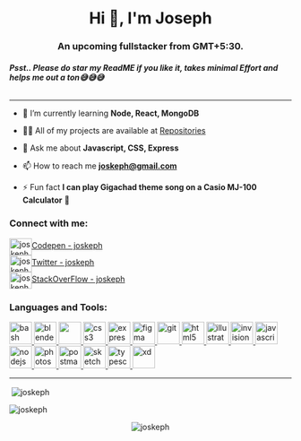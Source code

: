 <h1 align="center">Hi 👋, I'm Joseph</h1>
<h3 align="center">An upcoming fullstacker from GMT+5:30.</h3>
<h6><strong><em> Psst.. Please do star my ReadME if you like it, takes minimal Effort and helps me out a ton😅😅😅 </em></strong></h6>

<hr>

- 🌱 I’m currently learning **Node, React, MongoDB**

- 👨‍💻 All of my projects are available at
[Repositories](https://github.com/joskeph?tab=repositories)

- 💬 Ask me about **Javascript, CSS, Express**

- 📫 How to reach me **joskeph@gmail.com**

- ⚡ Fun fact **I can play Gigachad theme song on a Casio MJ-100 Calculator** 🤩

<h3 align="left">Connect with me:</h3>
<p align="left">
    <a href="https://codepen.io/joskeph" target="blank"><img align="center"
            src="https://cdn.cdnlogo.com/logos/c/77/codepen-icon.svg"
            alt="joskeph" height="30" width="40" />Codepen - joskeph</a><br>
    <a href="https://twitter.com/joskeph" target="blank"><img align="center"
            src="https://cdn.cdnlogo.com/logos/t/45/twitter.svg"
            alt="joskeph" height="30" width="40" />Twitter - joskeph</a><br>
    <a href="https://stackoverflow.com/users/joskeph" target="blank"><img align="center"
            src="https://cdn.cdnlogo.com/logos/s/63/stack-overflow.svg"
              alt="joskeph" height="30" width="40" />StackOverFlow - joskeph</a>
</p>

<h3 align="left">Languages and Tools:</h3>
<p align="left"> <a href="https://www.gnu.org/software/bash/" target="_blank" rel="noreferrer"> <img
            src="https://www.vectorlogo.zone/logos/gnu_bash/gnu_bash-icon.svg" alt="bash" width="40" height="40" /> </a>
    <a href="https://www.blender.org/" target="_blank" rel="noreferrer"> <img
            src="https://download.blender.org/branding/community/blender_community_badge_white.svg" alt="blender"
            width="40" height="40" /> </a> <a href="https://getbootstrap.com" target="_blank" rel="noreferrer"> <img
            src="https://cdn.jsdelivr.net/gh/devicons/devicon/icons/bootstrap/bootstrap-original-wordmark.svg"
            width="40" height="40" />
    </a> <a href="https://www.w3schools.com/css/" target="_blank" rel="noreferrer"> <img
            src="https://cdn.jsdelivr.net/gh/devicons/devicon/icons/css3/css3-original.svg"
            alt="css3" width="40" height="40" /> </a> <a href="https://expressjs.com" target="_blank" rel="noreferrer">
        <img src="https://encrypted-tbn0.gstatic.com/images?q=tbn:ANd9GcS8aBF0M3m7Vpv5mqUNg9lI8kBHO7ciVIzS0ocCgaJgX2RuFTylhxQh5icCurZpKcLigw&usqp=CAU" height
            alt="express" width="40" height="40" /> </a> <a href="https://www.figma.com/" target="_blank"
        rel="noreferrer"> <img src="https://www.vectorlogo.zone/logos/figma/figma-icon.svg" alt="figma" width="40"
            height="40" /> </a> <a href="https://git-scm.com/" target="_blank" rel="noreferrer"> <img
            src="https://www.vectorlogo.zone/logos/git-scm/git-scm-icon.svg" alt="git" width="40" height="40" /> </a> <a
        href="https://www.w3.org/html/" target="_blank" rel="noreferrer"> <img
            src="https://cdn.jsdelivr.net/gh/devicons/devicon/icons/html5/html5-original.svg"
            alt="html5" width="40" height="40" /> </a> <a href="https://www.adobe.com/in/products/illustrator.html"
        target="_blank" rel="noreferrer"> <img
            src="https://www.vectorlogo.zone/logos/adobe_illustrator/adobe_illustrator-icon.svg" alt="illustrator"
            width="40" height="40" /> </a> <a href="https://www.invisionapp.com/" target="_blank" rel="noreferrer"> <img
            src="https://www.vectorlogo.zone/logos/invisionapp/invisionapp-icon.svg" alt="invision" width="40"
            height="40" /> </a> <a href="https://developer.mozilla.org/en-US/docs/Web/JavaScript" target="_blank"
        rel="noreferrer"> <img
            src="https://cdn.jsdelivr.net/gh/devicons/devicon/icons/javascript/javascript-original.svg"
            alt="javascript" width="40" height="40" /> </a> <a href="https://nodejs.org" target="_blank"
        rel="noreferrer"> <img
            src="https://cdn.jsdelivr.net/gh/devicons/devicon/icons/nodejs/nodejs-original.svg"
            alt="nodejs" width="40" height="40" /> </a> <a href="https://www.photoshop.com/en" target="_blank"
        rel="noreferrer"> <img
            src="https://cdn.jsdelivr.net/gh/devicons/devicon/icons/photoshop/photoshop-line.svg"
            alt="photoshop" width="40" height="40" /> </a> <a href="https://postman.com" target="_blank"
        rel="noreferrer"> <img src="https://www.vectorlogo.zone/logos/getpostman/getpostman-icon.svg" alt="postman"
            width="40" height="40" /> </a> <a href="https://www.sketch.com/" target="_blank" rel="noreferrer"> <img
            src="https://www.vectorlogo.zone/logos/sketchapp/sketchapp-icon.svg" alt="sketch" width="40" height="40" />
    </a> <a href="https://www.typescriptlang.org/" target="_blank" rel="noreferrer"> <img
            src="https://cdn.jsdelivr.net/gh/devicons/devicon/icons/typescript/typescript-original.svg"
            alt="typescript" width="40" height="40" /> </a> <a href="https://www.adobe.com/products/xd.html"
        target="_blank" rel="noreferrer"> <img src="https://cdn.worldvectorlogo.com/logos/adobe-xd.svg" alt="xd"
            width="40" height="40" /> </a> </p>
<hr>
<p>&nbsp;<img align="center"
        src="https://github-readme-stats.vercel.app/api?username=joskeph&show_icons=true&locale=en" alt="joskeph" />
</p>

<p><img align="center" src="https://github-readme-streak-stats.herokuapp.com/?user=joskeph&" alt="joskeph" /></p>

<p align="center"> <img src="https://komarev.com/ghpvc/?username=joskeph&label=Profile%20views&color=0e75b6&style=flat"
        alt="joskeph" /> </p>
